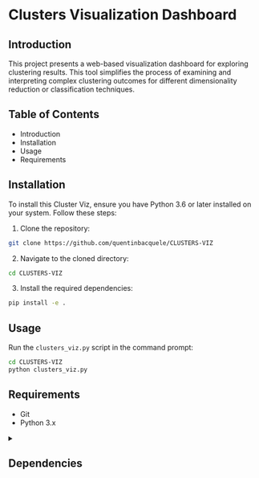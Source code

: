 # Clusters Visualization Dashboard

## Introduction

This project presents a web-based visualization dashboard for exploring clustering results. This tool simplifies the process of examining and interpreting complex clustering outcomes for different dimensionality reduction or classification techniques. 

## Table of Contents

- Introduction
- Installation
- Usage
- Requirements

## Installation

To install this Cluster Viz, ensure you have Python 3.6 or later installed on your system. Follow these steps:

1. Clone the repository:

```bash
git clone https://github.com/quentinbacquele/CLUSTERS-VIZ
```

2. Navigate to the cloned directory:

```bash
cd CLUSTERS-VIZ
```

3. Install the required dependencies:

```bash
pip install -e .
```


## Usage 

Run the `clusters_viz.py` script in the command prompt:
```bash
cd CLUSTERS-VIZ
python clusters_viz.py
``` 

## Requirements

- Git
- Python 3.x

<details>
  <summary><h2>Dependencies</h2></summary>

We need the following libraries:

- dash
- dash-bootstrap-components
- plotly
- pandas
- numpy
</details>